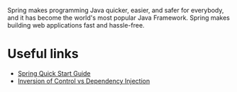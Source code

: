 Spring makes programming Java quicker, easier, and safer for everybody, and it has become the world's most popular Java Framework. Spring makes building web applications fast and hassle-free.

# Useful links
- [Spring Quick Start Guide](https://spring.io/quickstart)
- [Inversion of Control vs Dependency Injection](https://stackoverflow.com/questions/6550700)
